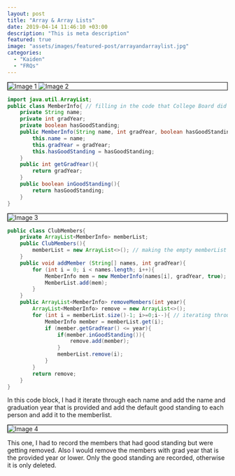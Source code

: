 ```yaml
---
layout: post
title: "Array & Array Lists"
date: 2019-04-14 11:46:10 +03:00
description: "This is meta description"
featured: true
image: "assets/images/featured-post/arrayandarraylist.jpg"
categories: 
  - "Kaiden"
  - "FRQs"
---
```

<div class="images">
  <img src="https://github.com/kaiden-dough/kaidencsablog/assets/69410126/7de4ba0b-2fac-4945-8a15-cc3570b0c519" alt="Image 1">
  <img src="https://github.com/kaiden-dough/kaidencsablog/assets/69410126/4a9f058f-3242-48e0-9da5-ba2026ccdac9" alt="Image 2">
</div>

```Java
import java.util.ArrayList;
public class MemberInfo{ // filling in the code that College Board did not provide
    private String name;
    private int gradYear;
    private boolean hasGoodStanding;
    public MemberInfo(String name, int gradYear, boolean hasGoodStanding){
        this.name = name;
        this.gradYear = gradYear;
        this.hasGoodStanding = hasGoodStanding;
    }
    public int getGradYear(){
        return gradYear;
    }
    public boolean inGoodStanding(){
        return hasGoodStanding;
    }
}
```

<div class="images">
  <img src="https://github.com/kaiden-dough/kaidencsablog/assets/69410126/06179dcd-e6fb-4d66-b88e-ca64ce4ee712" alt="Image 3">
</div>

```Java
public class ClubMembers{
    private ArrayList<MemberInfo> memberList;
    public ClubMembers(){
        memberList = new ArrayList<>(); // making the empty memberList
    }
    public void addMember (String[] names, int gradYear){
        for (int i = 0; i < names.length; i++){
            MemberInfo mem = new MemberInfo(names[i], gradYear, true); // iterating through each person and adding them as good standing
            MemberList.add(mem);
        }
    }
    public ArrayList<MemberInfo> removeMembers(int year){
        ArrayList<MemberInfo> remove = new ArrayList<>();
        for (int i = memberList.size()-1; i>=0;i--){ // iterating through everyone and seeing if they are too low of year, and then deleting them. If they are not in good standing they are not returned, but are returned if are in good standing
            MemberInfo member = memberList.get(i);
            if (member.getGradYear() <= year){
                if(member.inGoodStanding()){
                    remove.add(member);
                }
                memberList.remove(i);
            }
        }
        return remove;
    }
}
```

In this code block, I had it iterate through each name and add the name and graduation year that is provided and add the default good standing to each person and add it to the memberlist.


<div class="images">
  <img src="https://github.com/kaiden-dough/kaidencsablog/assets/69410126/2c9ca642-b1ed-412f-89ce-0318222c3e13" alt="Image 4">
</div>

This one, I had to record the members that had good standing but were getting removed. Also I would remove the members with grad year that is the provided year or lower. Only the good standing are recorded, otherwise it is only deleted.


<style>
  .images {
    border: 1px solid black;
  }
</style>